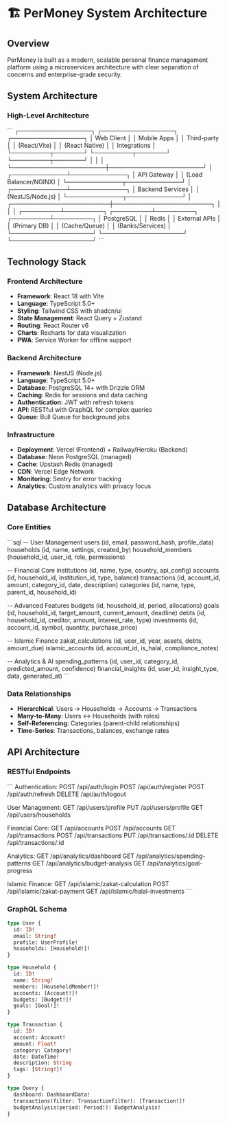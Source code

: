 # 🏗️ PerMoney System Architecture

## Overview

PerMoney is built as a modern, scalable personal finance management platform using a microservices architecture with clear separation of concerns and enterprise-grade security.

## System Architecture

### High-Level Architecture
\`\`\`
┌─────────────────┐    ┌─────────────────┐    ┌─────────────────┐
│   Web Client    │    │  Mobile Apps    │    │  Third-party    │
│   (React/Vite)  │    │ (React Native)  │    │  Integrations   │
└─────────┬───────┘    └─────────┬───────┘    └─────────┬───────┘
          │                      │                      │
          └──────────────────────┼──────────────────────┘
                                 │
                    ┌─────────────┴─────────────┐
                    │      API Gateway          │
                    │   (Load Balancer/NGINX)   │
                    └─────────────┬─────────────┘
                                  │
                    ┌─────────────┴─────────────┐
                    │     Backend Services      │
                    │      (NestJS/Node.js)     │
                    └─────────────┬─────────────┘
                                  │
          ┌───────────────────────┼───────────────────────┐
          │                       │                       │
┌─────────┴─────────┐   ┌─────────┴─────────┐   ┌─────────┴─────────┐
│   PostgreSQL      │   │      Redis        │   │   External APIs   │
│   (Primary DB)    │   │    (Cache/Queue)  │   │  (Banks/Services) │
└───────────────────┘   └───────────────────┘   └───────────────────┘
\`\`\`

## Technology Stack

### Frontend Architecture
- **Framework**: React 18 with Vite
- **Language**: TypeScript 5.0+
- **Styling**: Tailwind CSS with shadcn/ui
- **State Management**: React Query + Zustand
- **Routing**: React Router v6
- **Charts**: Recharts for data visualization
- **PWA**: Service Worker for offline support

### Backend Architecture
- **Framework**: NestJS (Node.js)
- **Language**: TypeScript 5.0+
- **Database**: PostgreSQL 14+ with Drizzle ORM
- **Caching**: Redis for sessions and data caching
- **Authentication**: JWT with refresh tokens
- **API**: RESTful with GraphQL for complex queries
- **Queue**: Bull Queue for background jobs

### Infrastructure
- **Deployment**: Vercel (Frontend) + Railway/Heroku (Backend)
- **Database**: Neon PostgreSQL (managed)
- **Cache**: Upstash Redis (managed)
- **CDN**: Vercel Edge Network
- **Monitoring**: Sentry for error tracking
- **Analytics**: Custom analytics with privacy focus

## Database Architecture

### Core Entities
\`\`\`sql
-- User Management
users (id, email, password_hash, profile_data)
households (id, name, settings, created_by)
household_members (household_id, user_id, role, permissions)

-- Financial Core
institutions (id, name, type, country, api_config)
accounts (id, household_id, institution_id, type, balance)
transactions (id, account_id, amount, category_id, date, description)
categories (id, name, type, parent_id, household_id)

-- Advanced Features
budgets (id, household_id, period, allocations)
goals (id, household_id, target_amount, current_amount, deadline)
debts (id, household_id, creditor, amount, interest_rate, type)
investments (id, account_id, symbol, quantity, purchase_price)

-- Islamic Finance
zakat_calculations (id, user_id, year, assets, debts, amount_due)
islamic_accounts (id, account_id, is_halal, compliance_notes)

-- Analytics & AI
spending_patterns (id, user_id, category_id, predicted_amount, confidence)
financial_insights (id, user_id, insight_type, data, generated_at)
\`\`\`

### Data Relationships
- **Hierarchical**: Users → Households → Accounts → Transactions
- **Many-to-Many**: Users ↔ Households (with roles)
- **Self-Referencing**: Categories (parent-child relationships)
- **Time-Series**: Transactions, balances, exchange rates

## API Architecture

### RESTful Endpoints
\`\`\`
Authentication:
POST   /api/auth/login
POST   /api/auth/register
POST   /api/auth/refresh
DELETE /api/auth/logout

User Management:
GET    /api/users/profile
PUT    /api/users/profile
GET    /api/users/households

Financial Core:
GET    /api/accounts
POST   /api/accounts
GET    /api/transactions
POST   /api/transactions
PUT    /api/transactions/:id
DELETE /api/transactions/:id

Analytics:
GET    /api/analytics/dashboard
GET    /api/analytics/spending-patterns
GET    /api/analytics/budget-analysis
GET    /api/analytics/goal-progress

Islamic Finance:
GET    /api/islamic/zakat-calculation
POST   /api/islamic/zakat-payment
GET    /api/islamic/halal-investments
\`\`\`

### GraphQL Schema
```graphql
type User {
  id: ID!
  email: String!
  profile: UserProfile!
  households: [Household!]!
}

type Household {
  id: ID!
  name: String!
  members: [HouseholdMember!]!
  accounts: [Account!]!
  budgets: [Budget!]!
  goals: [Goal!]!
}

type Transaction {
  id: ID!
  account: Account!
  amount: Float!
  category: Category!
  date: DateTime!
  description: String
  tags: [String!]!
}

type Query {
  dashboard: DashboardData!
  transactions(filter: TransactionFilter): [Transaction!]!
  budgetAnalysis(period: Period!): BudgetAnalysis!
}
